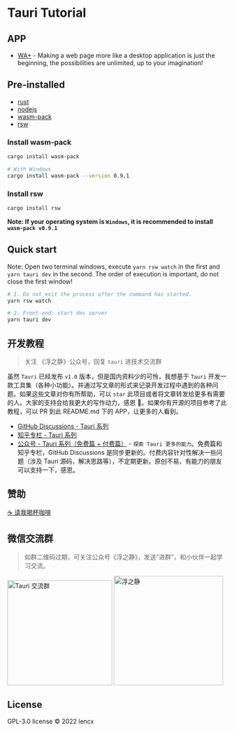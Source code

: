 # Tauri Tutorial

## APP

- [WA+](https://github.com/lencx/WA) - Making a web page more like a desktop application is just the beginning, the possibilities are unlimited, up to your imagination!

## Pre-installed

- [rust](https://www.rust-lang.org/learn/get-started)
- [nodejs](https://nodejs.org)
- [wasm-pack](https://github.com/rustwasm/wasm-pack)
- [rsw](https://github.com/rwasm/rsw-rs)

### Install wasm-pack

```bash
cargo install wasm-pack

# With Windows
cargo install wasm-pack --version 0.9.1
```

### Install rsw

```bash
cargo install rsw
```

**Note: If your operating system is `Windows`, it is recommended to install `wasm-pack v0.9.1`**

## Quick start

Note: Open two terminal windows, execute `yarn rsw watch` in the first and `yarn tauri dev` in the second. The order of execution is important, do not close the first window!

```bash
# 1. Do not exit the process after the command has started.
yarn rsw watch

# 2. Front-end: start dev server
yarn tauri dev
```

## 开发教程

> 关注 《浮之静》公众号，回复 `tauri` 进技术交流群

虽然 `Tauri` 已经发布 `v1.0` 版本，但是国内资料少的可怜，我想基于 `Tauri` 开发一款工具集（各种小功能）。并通过写文章的形式来记录开发过程中遇到的各种问题。如果这些文章对你有所帮助，可以 `star` 此项目或者将文章转发给更多有需要的人。大家的支持会给我更大的写作动力，感恩 🙏。如果你有开源的项目参考了此教程，可以 PR 到此 README.md 下的 APP，让更多的人看到。

- [GitHub Discussions - Tauri 系列](https://github.com/lencx/OhMyBox/discussions?discussions_q=label%3A%22Tauri+%E7%B3%BB%E5%88%97%22)
- [知乎专栏 - Tauri 系列](https://www.zhihu.com/column/c_1519079232848785408)
- [公众号 - Tauri 系列（免费篇 + 付费篇）](https://mp.weixin.qq.com/mp/appmsgalbum?__biz=MzIzNjE2NTI3NQ==&action=getalbum&album_id=2593843659863752704&from_itemidx=1&from_msgid=2247485485#wechat_redirect) - `探索 Tauri 更多的能力`。免费篇和知乎专栏，GitHub Discussions 是同步更新的。付费内容针对性解决一些问题（涉及 Tauri 源码，解决思路等），不定期更新。原创不易，有能力的朋友可以支持一下，感恩。

## 赞助

[☕️ 请我喝杯咖啡](https://github.com/lencx/sponsor)

## 微信交流群

> 如群二维码过期，可关注公众号《浮之静》，发送“进群”，和小伙伴一起学习交流。

<img alt="Tauri 交流群" width="240" src="https://user-images.githubusercontent.com/16164244/179861652-4a59808a-c0ed-4025-9b0e-e1459e251d8a.png" /> <img alt="浮之静" width="250" src="https://user-images.githubusercontent.com/16164244/179861932-29036f22-45d9-4345-be14-d804faf2865f.png" />

## License

GPL-3.0 license © 2022 lencx
